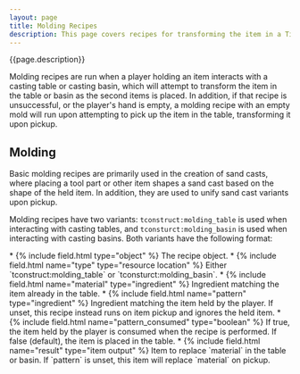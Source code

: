 ```yaml
---
layout: page
title: Molding Recipes
description: This page covers recipes for transforming the item in a Tinkers' Construct casting basin or casting table by using another item on the table.
---
```

{{page.description}}

Molding recipes are run when a player holding an item interacts with a casting table or casting basin, which will attempt to transform the item in the table or basin as the second items is placed.
In addition, if that recipe is unsuccessful, or the player's hand is empty, a molding recipe with an empty mold will run upon attempting to pick up the item in the table, transforming it upon pickup.

## Molding

Basic molding recipes are primarily used in the creation of sand casts, where placing a tool part or other item shapes a sand cast based on the shape of the held item. In addition, they are used to unify sand cast variants upon pickup.

Molding recipes have two variants: `tconstruct:molding_table` is used when interacting with casting tables, and `tconsturct:molding_basin` is used when interacting with casting basins. Both variants have the following format:

<div class="treeview" markdown=1>
* {% include field.html type="object" %} The recipe object.
    * {% include field.html name="type" type="resource location" %} Either `tconstruct:molding_table` or `tconsturct:molding_basin`.
    * {% include field.html name="material" type="ingredient" %} Ingredient matching the item already in the table.
    * {% include field.html name="pattern" type="ingredient" %} Ingredient matching the item held by the player. If unset, this recipe instead runs on item pickup and ignores the held item.
    * {% include field.html name="pattern_consumed" type="boolean" %} If true, the item held by the player is consumed when the recipe is performed. If false (default), the item is placed in the table.
    * {% include field.html name="result" type="item output" %} Item to replace `material` in the table or basin. If `pattern` is unset, this item will replace `material` on pickup.
</div>
